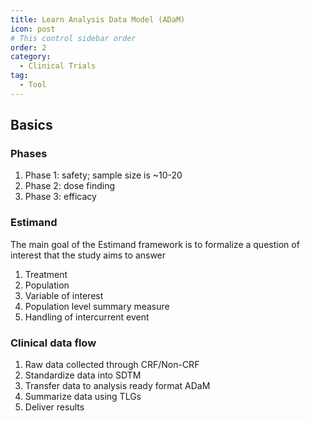 ```yaml
---
title: Learn Analysis Data Model (ADaM)
icon: post
# This control sidebar order
order: 2
category:
  - Clinical Trials 
tag:
  - Tool
---
```


## Basics
### Phases
1. Phase 1: safety; sample size is ~10-20
2. Phase 2: dose finding
3. Phase 3: efficacy
### Estimand
The main goal of the Estimand framework is to formalize a question of interest that the study aims to answer
1. Treatment
2. Population
3. Variable of interest
4. Population level summary measure
5. Handling of intercurrent event
### Clinical data flow
1. Raw data collected through CRF/Non-CRF
2. Standardize data into SDTM
3. Transfer data to analysis ready format ADaM
4. Summarize data using TLGs
5. Deliver results
